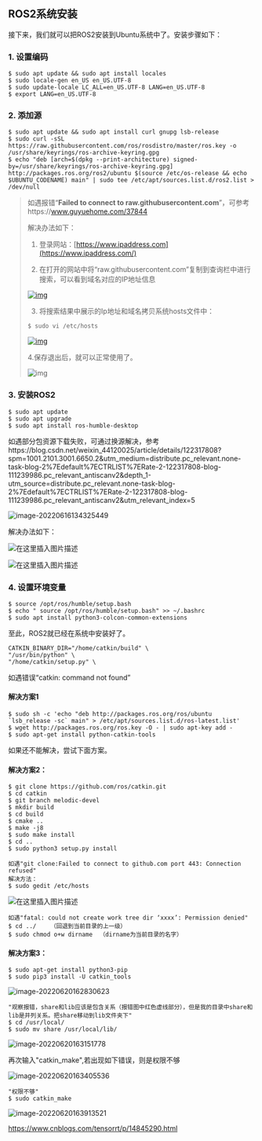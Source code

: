 ## **ROS2系统安装**

接下来，我们就可以把ROS2安装到Ubuntu系统中了。安装步骤如下：

### 1. 设置编码

```shell
$ sudo apt update && sudo apt install locales
$ sudo locale-gen en_US en_US.UTF-8
$ sudo update-locale LC_ALL=en_US.UTF-8 LANG=en_US.UTF-8 
$ export LANG=en_US.UTF-8
```

### 2. 添加源

```shell
$ sudo apt update && sudo apt install curl gnupg lsb-release 
$ sudo curl -sSL https://raw.githubusercontent.com/ros/rosdistro/master/ros.key -o /usr/share/keyrings/ros-archive-keyring.gpg 
$ echo "deb [arch=$(dpkg --print-architecture) signed-by=/usr/share/keyrings/ros-archive-keyring.gpg] http://packages.ros.org/ros2/ubuntu $(source /etc/os-release && echo $UBUNTU_CODENAME) main" | sudo tee /etc/apt/sources.list.d/ros2.list > /dev/null
```

> 如遇报错“**Failed to connect to raw.githubusercontent.com**”，可参考https://www.guyuehome.com/37844
>
> 解决办法如下：
>
> 1. 登录网站：[https://www.ipaddress.com](https://www.ipaddress.com/)
>
> 2. 在打开的网站中将“raw.githubusercontent.com”复制到查询栏中进行搜索，可以看到域名对应的IP地址信息
>
> [![img](.\image\20220430_77495.png)](https://www.guyuehome.com//Uploads/Editor/202204/20220430_77495.png)
>
> 3. 将搜索结果中展示的Ip地址和域名拷贝系统hosts文件中：
>
> ```bash
> $ sudo vi /etc/hosts
> ```
>
> [![img](.\image\20220430_74707.png)](https://www.guyuehome.com//Uploads/Editor/202204/20220430_74707.png)
>
> 4.保存退出后，就可以正常使用了。
>
> ![img](.\image\20220430_20846.png)

### 3. 安装ROS2

```shell
$ sudo apt update
$ sudo apt upgrade
$ sudo apt install ros-humble-desktop
```

如遇部分包资源下载失败，可通过换源解决，参考https://blog.csdn.net/weixin_44120025/article/details/122317808?spm=1001.2101.3001.6650.2&utm_medium=distribute.pc_relevant.none-task-blog-2%7Edefault%7ECTRLIST%7ERate-2-122317808-blog-111239986.pc_relevant_antiscanv2&depth_1-utm_source=distribute.pc_relevant.none-task-blog-2%7Edefault%7ECTRLIST%7ERate-2-122317808-blog-111239986.pc_relevant_antiscanv2&utm_relevant_index=5

![image-20220616134325449](.\image\image-20220616134325449.png)

解决办法如下：

![在这里插入图片描述](.\image\0bf257fe6a484364b5d43f9bdafbc2b4.png)

![在这里插入图片描述](.\image\3e2b692b056e49c287fe0a7aca61016f.png)

### 4. 设置环境变量

```shell
$ source /opt/ros/humble/setup.bash
$ echo " source /opt/ros/humble/setup.bash" >> ~/.bashrc 
$ sudo apt install python3-colcon-common-extensions
```

至此，ROS2就已经在系统中安装好了。

    CATKIN_BINARY_DIR="/home/catkin/build" \
    "/usr/bin/python" \
    "/home/catkin/setup.py" \

如遇错误“catkin: command not found”

#### 解决方案1

```shell
$ sudo sh -c 'echo "deb http://packages.ros.org/ros/ubuntu `lsb_release -sc` main" > /etc/apt/sources.list.d/ros-latest.list'
$ wget http://packages.ros.org/ros.key -O - | sudo apt-key add -
$ sudo apt-get install python-catkin-tools
```

如果还不能解决，尝试下面方案。

#### 解决方案2：

```shell
$ git clone https://github.com/ros/catkin.git
$ cd catkin
$ git branch melodic-devel
$ mkdir build
$ cd build
$ cmake ..
$ make -j8
$ sudo make install
$ cd ..
$ sudo python3 setup.py install
```

```shell
如遇"git clone:Failed to connect to github.com port 443: Connection refused"
解决方法：
$ sudo gedit /etc/hosts
```

![在这里插入图片描述](.\image\watermark,type_d3F5LXplbmhlaQ,shadow_50,text_Q1NETiBAZGFz55m9,size_19,color_FFFFFF,t_70,g_se,x_16)

```shell
如遇"fatal: could not create work tree dir ‘xxxx’: Permission denied"
$ cd ../    （回退到当前目录的上一级）
$ sudo chmod o+w dirname  （dirname为当前目录的名字）
```



#### 解决方案3：

```shell
$ sudo apt-get install python3-pip
$ sudo pip3 install -U catkin_tools
```



![image-20220620162830623](.\image\image-20220620162830623.png)

```shell
"观察报错，share和lib应该是包含关系（报错图中红色虚线部分），但是我的目录中share和lib是并列关系。把share移动到lib文件夹下"
$ cd /usr/local/
$ sudo mv share /usr/local/lib/
```

![image-20220620163151778](.\image\image-20220620163151778.png)

再次输入"catkin_make",若出现如下错误，则是权限不够

![image-20220620163405536](.\image\image-20220620163405536.png)

```shell
"权限不够"
$ sudo catkin_make
```

![image-20220620163913521](.\image\image-20220620163913521.png)

https://www.cnblogs.com/tensorrt/p/14845290.html
